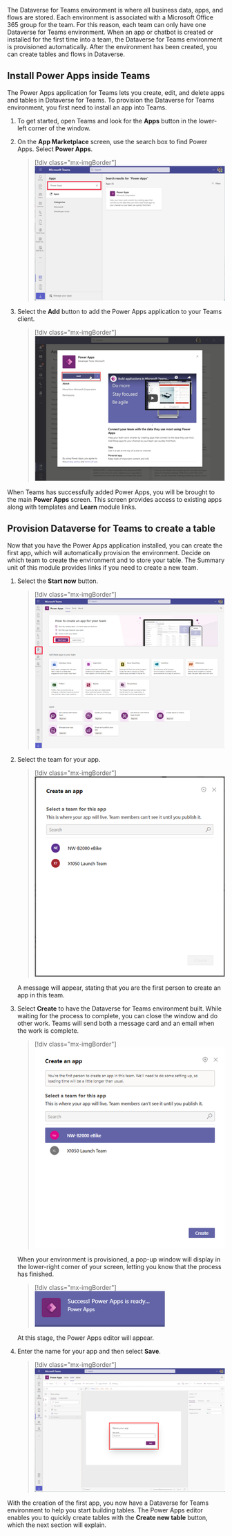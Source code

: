 The Dataverse for Teams environment is where all business data, apps, and flows are stored. Each environment is associated with a Microsoft Office 365 group for the team. For this reason, each team can only have one Dataverse for Teams environment. When an app or chatbot is created or installed for the first time into a team, the Dataverse for Teams environment is provisioned automatically. After the environment has been created, you can create tables and flows in Dataverse.

## Install Power Apps inside Teams

The Power Apps application for Teams lets you create, edit, and delete apps and tables in Dataverse for Teams. To provision the Dataverse for Teams environment, you first need to install an app into Teams. 

1. To get started, open Teams and look for the **Apps** button in the lower-left corner of the window. 

1. On the **App Marketplace** screen, use the search box to find Power Apps. Select **Power Apps**.

	> [!div class="mx-imgBorder"]
	> [![Screenshot of the Power Apps install button in Teams.](../media/power-apps-install.png)](../media/power-apps-install.png#lightbox)

1. Select the **Add** button to add the Power Apps application to your Teams client.

	> [!div class="mx-imgBorder"]
	> [![Screenshot of the Add button to add Power Apps to your Teams client.](../media/add-button.png)](../media/add-button.png#lightbox)

When Teams has successfully added Power Apps, you will be brought to the main **Power Apps** screen. This screen provides access to existing apps along with templates and **Learn** module links.

## Provision Dataverse for Teams to create a table

Now that you have the Power Apps application installed, you can create the first app, which will automatically provision the environment. Decide on which team to create the environment and to store your table. The Summary unit of this module provides links if you need to create a new team.

1. Select the **Start now** button.

	> [!div class="mx-imgBorder"]
	> [![Screenshot of the Create an app button.](../media/create-app-button.png)](../media/create-app-button.png#lightbox)

1. Select the team for your app.

	> [!div class="mx-imgBorder"]
	> [![Screenshot of the list of teams that are available for your app.](../media/team-list.png)](../media/team-list.png#lightbox)

	A message will appear, stating that you are the first person to create an app in this team. 

1. Select **Create** to have the Dataverse for Teams environment built. While waiting for the process to complete, you can close the window and do other work. Teams will send both a message card and an email when the work is complete.

	> [!div class="mx-imgBorder"]
	> [![Screenshot of the Create button to create an app.](../media/create-button.png)](../media/create-button.png#lightbox)

	When your environment is provisioned, a pop-up window will display in the lower-right corner of your screen, letting you know that the process has finished.

	> [!div class="mx-imgBorder"]
	> [![Screenshot of the success Power Apps is ready message.](../media/success-message.png)](../media/success-message.png#lightbox)

	At this stage, the Power Apps editor will appear. 

1. Enter the name for your app and then select **Save**.

	> [!div class="mx-imgBorder"]
	> [![Screenshot of the Name your app column.](../media/name-app.png)](../media/name-app.png#lightbox)

With the creation of the first app, you now have a Dataverse for Teams environment to help you start building tables. The Power Apps editor enables you to quickly create tables with the **Create new table** button, which the next section will explain.

